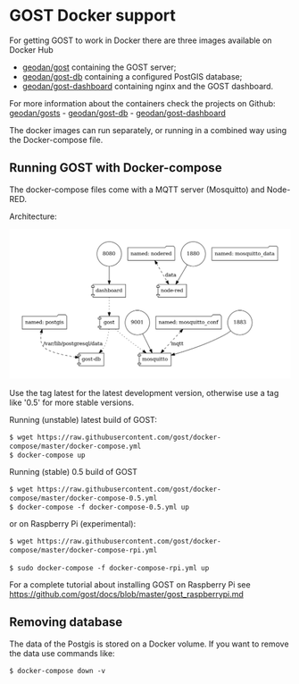 # GOST Docker support

For getting GOST to work in Docker there are three images available on Docker Hub

- [geodan/gost](https://hub.docker.com/r/geodan/gost/) containing the GOST server;
- [geodan/gost-db](https://hub.docker.com/r/geodan/gost-db/) containing a configured PostGIS database; 
- [geodan/gost-dashboard](https://hub.docker.com/r/geodan/gost-dashboard/) containing nginx and the GOST dashboard.

For more information about the containers check the projects on Github: [geodan/gosts](https://github.com/gost/server) - [geodan/gost-db](https://github.com/gost/gost-db) - [geodan/gost-dashboard](https://github.com/gost/dashboard)

The docker images can run separately, or running in a combined way using the Docker-compose file.

## Running GOST with Docker-compose

The docker-compose files come with a MQTT server (Mosquitto) and Node-RED.

Architecture:

<kbd><img src="./images/docker-compose.png"/></kbd>

Use the tag latest for the latest development version, otherwise use a tag like '0.5' for more stable versions.   

Running (unstable) latest build of GOST:
```
$ wget https://raw.githubusercontent.com/gost/docker-compose/master/docker-compose.yml 
$ docker-compose up
```
Running (stable) 0.5 build of GOST
```
$ wget https://raw.githubusercontent.com/gost/docker-compose/master/docker-compose-0.5.yml 
$ docker-compose -f docker-compose-0.5.yml up
```

or on Raspberry Pi (experimental):
```
$ wget https://raw.githubusercontent.com/gost/docker-compose/master/docker-compose-rpi.yml

$ sudo docker-compose -f docker-compose-rpi.yml up
```

For a complete tutorial about installing GOST on Raspberry Pi see https://github.com/gost/docs/blob/master/gost_raspberrypi.md

## Removing database

The data of the Postgis is stored on a Docker volume. If you want to remove the data use commands like:

```
$ docker-compose down -v
```
